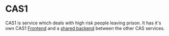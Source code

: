 # CAS1

CAS1 is service which deals with high risk people leaving prison. It has it's own CAS1 [Frontend](Frontend.md) and a [shared backend](Shared-Backend.md) between the other CAS services.